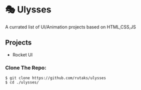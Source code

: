 # 🎭 Ulysses

A currated list of UI/Animation projects based on HTML,CSS,JS 

## Projects
* Rocket UI


### Clone The Repo:

```
$ git clone https://github.com/rutaks/ulysses
$ cd ./ulysses/
```
